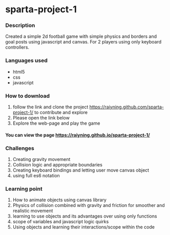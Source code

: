 # sparta-project-1
### Description
Created a simple 2d football game with simple physics and borders and goal posts using javascript and canvas. For 2 players using only keyboard controllers.
 
### Languages used
* html5
* css
* javascript
 
### How to download
1. follow the link and clone the project https://raiyning.github.com/sparta-project-1/
 to contribute and explore
2. Please open the link below  
3. Explore the web-page and play the game
 
#### You can view the page https://raiyning.github.io/sparta-project-1/
 
### Challenges
1. Creating gravity movement 
2. Collision logic and appropriate boundaries 
3. Creating keyboard bindings and letting user move canvas object
4. using full es6 notation 
 
### Learning point
1. How to animate objects using canvas library 
2. Physics of collision combined with gravity and friction for smoother and realistic movement
3. learning to use objects and its advantages over using only functions
4. scope of variables and javascript logic quirks 
5. Using objects and learning their interactions/scope within the code
